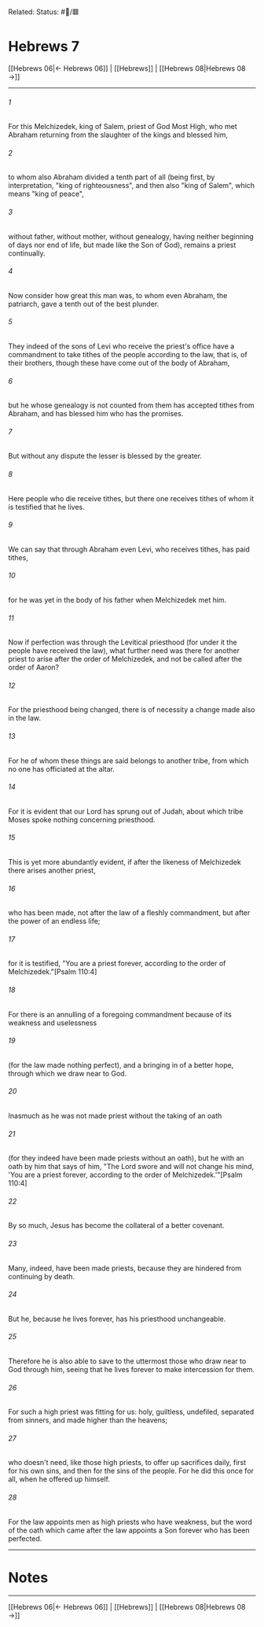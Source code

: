 Related:
Status: #📖/🟥
# Hebrews 7

[[Hebrews 06|← Hebrews 06]] | [[Hebrews]] | [[Hebrews 08|Hebrews 08 →]]
***



###### 1 
For this Melchizedek, king of Salem, priest of God Most High, who met Abraham returning from the slaughter of the kings and blessed him, 

###### 2 
to whom also Abraham divided a tenth part of all (being first, by interpretation, "king of righteousness", and then also "king of Salem", which means "king of peace", 

###### 3 
without father, without mother, without genealogy, having neither beginning of days nor end of life, but made like the Son of God), remains a priest continually. 

###### 4 
Now consider how great this man was, to whom even Abraham, the patriarch, gave a tenth out of the best plunder. 

###### 5 
They indeed of the sons of Levi who receive the priest's office have a commandment to take tithes of the people according to the law, that is, of their brothers, though these have come out of the body of Abraham, 

###### 6 
but he whose genealogy is not counted from them has accepted tithes from Abraham, and has blessed him who has the promises. 

###### 7 
But without any dispute the lesser is blessed by the greater. 

###### 8 
Here people who die receive tithes, but there one receives tithes of whom it is testified that he lives. 

###### 9 
We can say that through Abraham even Levi, who receives tithes, has paid tithes, 

###### 10 
for he was yet in the body of his father when Melchizedek met him. 

###### 11 
Now if perfection was through the Levitical priesthood (for under it the people have received the law), what further need was there for another priest to arise after the order of Melchizedek, and not be called after the order of Aaron? 

###### 12 
For the priesthood being changed, there is of necessity a change made also in the law. 

###### 13 
For he of whom these things are said belongs to another tribe, from which no one has officiated at the altar. 

###### 14 
For it is evident that our Lord has sprung out of Judah, about which tribe Moses spoke nothing concerning priesthood. 

###### 15 
This is yet more abundantly evident, if after the likeness of Melchizedek there arises another priest, 

###### 16 
who has been made, not after the law of a fleshly commandment, but after the power of an endless life; 

###### 17 
for it is testified, "You are a priest forever, according to the order of Melchizedek."<crossref intro="7:17">[Psalm 110:4]</crossref> 

###### 18 
For there is an annulling of a foregoing commandment because of its weakness and uselessness 

###### 19 
(for the law made nothing perfect), and a bringing in of a better hope, through which we draw near to God. 

###### 20 
Inasmuch as he was not made priest without the taking of an oath 

###### 21 
(for they indeed have been made priests without an oath), but he with an oath by him that says of him, "The Lord swore and will not change his mind, 'You are a priest forever, according to the order of Melchizedek.'"<crossref intro="7:21">[Psalm 110:4]</crossref> 

###### 22 
By so much, Jesus has become the collateral of a better covenant. 

###### 23 
Many, indeed, have been made priests, because they are hindered from continuing by death. 

###### 24 
But he, because he lives forever, has his priesthood unchangeable. 

###### 25 
Therefore he is also able to save to the uttermost those who draw near to God through him, seeing that he lives forever to make intercession for them. 

###### 26 
For such a high priest was fitting for us: holy, guiltless, undefiled, separated from sinners, and made higher than the heavens; 

###### 27 
who doesn't need, like those high priests, to offer up sacrifices daily, first for his own sins, and then for the sins of the people. For he did this once for all, when he offered up himself. 

###### 28 
For the law appoints men as high priests who have weakness, but the word of the oath which came after the law appoints a Son forever who has been perfected.

---
# Notes


***
[[Hebrews 06|← Hebrews 06]] | [[Hebrews]] | [[Hebrews 08|Hebrews 08 →]]
